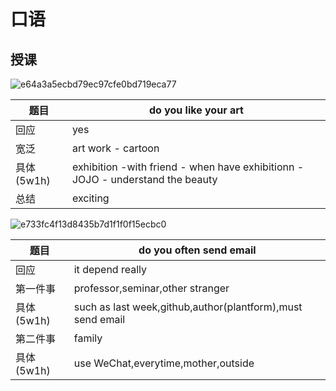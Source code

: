 # 口语
## 授课
![e64a3a5ecbd79ec97cfe0bd719eca77](https://user-images.githubusercontent.com/44770623/179336804-481287bc-6cfc-496f-8638-203d34e0c624.jpg)

| 题目 | do you like your art |
| --- | --- |
| 回应 | yes |
| 宽泛 | art work - cartoon |
| 具体(5w1h) | exhibition -with friend - when have exhibitionn - JOJO - understand the beauty |
| 总结 | exciting |

![e733fc4f13d8435b7d1f1f0f15ecbc0](https://user-images.githubusercontent.com/44770623/179337033-91958af3-6179-4cd1-8b45-5370d13ade20.jpg)

| 题目 | do you often send email |
| --- | --- |
| 回应 | it depend really |
| 第一件事 | professor,seminar,other stranger |
| 具体(5w1h) | such as last week,github,author(plantform),must send email |
| 第二件事 | family |
| 具体(5w1h) | use WeChat,everytime,mother,outside |
